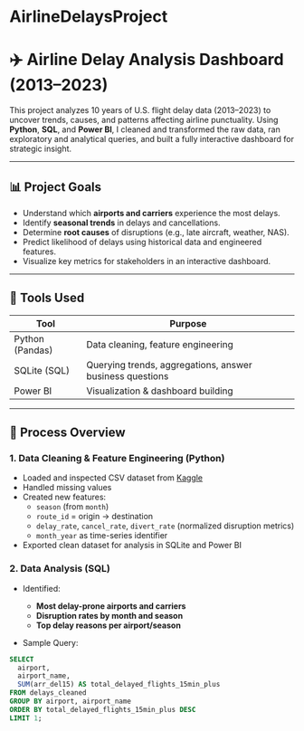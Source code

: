 # AirlineDelaysProject

# ✈️ Airline Delay Analysis Dashboard (2013–2023)

This project analyzes 10 years of U.S. flight delay data (2013–2023) to uncover trends, causes, and patterns affecting airline punctuality. Using **Python**, **SQL**, and **Power BI**, I cleaned and transformed the raw data, ran exploratory and analytical queries, and built a fully interactive dashboard for strategic insight.

---

## 📊 Project Goals

- Understand which **airports and carriers** experience the most delays.
- Identify **seasonal trends** in delays and cancellations.
- Determine **root causes** of disruptions (e.g., late aircraft, weather, NAS).
- Predict likelihood of delays using historical data and engineered features.
- Visualize key metrics for stakeholders in an interactive dashboard.

---

## 🧰 Tools Used

| Tool           | Purpose                              |
|----------------|-------------------------------------|
| Python (Pandas) | Data cleaning, feature engineering  |
| SQLite (SQL)    | Querying trends, aggregations, answer business questions |
| Power BI       | Visualization & dashboard building   |

---

## 🔨 Process Overview

### 1. Data Cleaning & Feature Engineering (Python)

- Loaded and inspected CSV dataset from [Kaggle](https://www.kaggle.com/datasets/sriharshaeedala/airline-delay/data)
- Handled missing values
- Created new features:
  - `season` (from `month`)
  - `route_id` = origin → destination
  - `delay_rate`, `cancel_rate`, `divert_rate` (normalized disruption metrics)
  - `month_year` as time-series identifier
- Exported clean dataset for analysis in SQLite and Power BI

### 2. Data Analysis (SQL)

- Identified:
  - **Most delay-prone airports and carriers**
  - **Disruption rates by month and season**
  - **Top delay reasons per airport/season**

- Sample Query:
```sql
SELECT 
  airport,
  airport_name,
  SUM(arr_del15) AS total_delayed_flights_15min_plus
FROM delays_cleaned
GROUP BY airport, airport_name
ORDER BY total_delayed_flights_15min_plus DESC
LIMIT 1;

